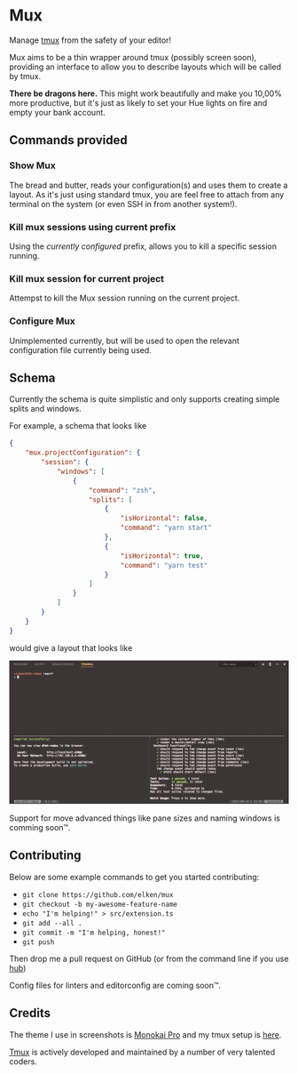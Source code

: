 # Mux

Manage [tmux](https://github.com/tmux/tmux) from the safety of your editor!

Mux aims to be a thin wrapper around tmux (possibly screen soon), providing an interface to allow you to describe layouts which will be called by tmux.

**There be dragons here.** This might work beautifully and make you 10,00% more productive, but it's just as likely to set your Hue lights on fire and empty your bank account.

## Commands provided

### Show Mux

The bread and butter, reads your configuration(s) and uses them to create a layout. As it's just using standard tmux, you are feel free to attach from any terminal on the system (or even SSH in from another system!).

### Kill mux sessions using current prefix

Using the *currently configured* prefix, allows you to kill a specific session running.

### Kill mux session for current project

Attempst to kill the Mux session running on the current project.

### Configure Mux

Unimplemented currently, but will be used to open the relevant configuration file currently being used.

## Schema

Currently the schema is quite simplistic and only supports creating simple splits and windows.

For example, a schema that looks like

```json
{
    "mux.projectConfiguration": {
        "session": {
            "windows": [
                {
                    "command": "zsh",
                    "splits": [
                        {
                            "isHorizontal": false,
                            "command": "yarn start"
                        },
                        {
                            "isHorizontal": true,
                            "command": "yarn test"
                        }
                    ]
                }
            ]
        }
    }
}
```

would give a layout that looks like

![Mux layout](.github/muxOutput.png)

Support for move advanced things like pane sizes and naming windows is comming soon™.

## Contributing

Below are some example commands to get you started contributing:

- `git clone https://github.com/elken/mux`
- `git checkout -b my-awesome-feature-name`
- `echo "I'm helping!" > src/extension.ts`
- `git add --all .`
- `git commit -m "I'm helping, honest!"`
- `git push`

Then drop me a pull request on GitHub (or from the command line if you use [hub](https://www.github.com/github/hub))

Config files for linters and editorconfig are coming soon™.

## Credits

The theme I use in screenshots is [Monokai Pro](https://monokai.pro/) and my tmux setup is [here](https://github.com/elken/dotfiles/blob/master/.tmux.conf).

[Tmux](https://github.com/tmux/tmux/) is actively developed and maintained by a number of very talented coders.